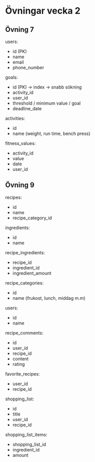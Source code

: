 # Övningar vecka 2

## Övning 7 

users:
- id (PK)
- name
- email
- phone_number

goals:
- id (PK) -> index -> snabb sökning
- activity_id
- user_id
- threshold / minimum value / goal
- deadline_date

activities:
- id
- name (weight, run time, bench press)

fitness_values:
- activity_id
- value
- date
- user_id

## Övning 9 

recipes:
- id
- name
- recipe_category_id

ingredients:
- id
- name

recipe_ingredients:
- recipe_id
- ingredient_id
- ingredient_amount

recipe_categories:
- id
- name (frukost, lunch, middag m.m)

users:
- id
- name

recipe_comments:
- id
- user_id
- recipe_id
- content
- rating

favorite_recipes:
- user_id
- recipe_id

shopping_list:
- id
- title
- user_id
- recipe_id

shopping_list_items:
- shopping_list_id
- ingredient_id
- amount
